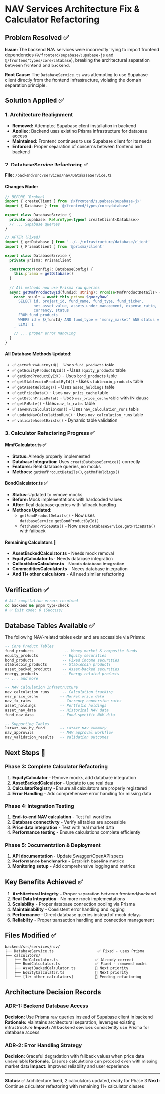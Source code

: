 # NAV Services Architecture Fix & Calculator Refactoring

## Problem Resolved ✅

**Issue:** The backend NAV services were incorrectly trying to import frontend dependencies (`@/frontend/supabase/supabase-js` and `@/frontend/types/core/database`), breaking the architectural separation between frontend and backend.

**Root Cause:** The `DatabaseService.ts` was attempting to use Supabase client directly from the frontend infrastructure, violating the domain separation principle.

## Solution Applied ✅

### 1. Architecture Realignment

- **Removed:** Attempted Supabase client installation in backend
- **Applied:** Backend uses existing Prisma infrastructure for database access
- **Maintained:** Frontend continues to use Supabase client for its needs
- **Enforced:** Proper separation of concerns between frontend and backend

### 2. DatabaseService Refactoring ✅

**File:** `/backend/src/services/nav/DatabaseService.ts`

#### Changes Made:

```typescript
// BEFORE (Broken)
import { createClient } from '@/frontend/supabase/supabase-js'
import { Database } from '@/frontend/types/core/database'

export class DatabaseService {
  private supabase: ReturnType<typeof createClient<Database>>
  // ... Supabase queries
}

// AFTER (Fixed)
import { getDatabase } from '../../infrastructure/database/client'
import { PrismaClient } from '@prisma/client'

export class DatabaseService {
  private prisma: PrismaClient
  
  constructor(config?: DatabaseConfig) {
    this.prisma = getDatabase()
  }
  
  // All methods now use Prisma raw queries
  async getMmfProductById(fundId: string): Promise<MmfProductDetails> {
    const result = await this.prisma.$queryRaw`
      SELECT id, project_id, fund_name, fund_type, fund_ticker,
             net_asset_value, assets_under_management, expense_ratio,
             currency, status
      FROM fund_products 
      WHERE id = ${fundId} AND fund_type = 'money_market' AND status = 'active'
      LIMIT 1
    `
    // ... proper error handling
  }
}
```

#### All Database Methods Updated:

- ✅ `getMmfProductById()` - Uses `fund_products` table
- ✅ `getEquityProductById()` - Uses `equity_products` table  
- ✅ `getBondProductById()` - Uses `bond_products` table
- ✅ `getStablecoinProductById()` - Uses `stablecoin_products` table
- ✅ `getAssetHoldings()` - Uses `asset_holdings` table
- ✅ `getPriceData()` - Uses `nav_price_cache` table
- ✅ `getBatchPriceData()` - Uses `nav_price_cache` table with IN clause
- ✅ `getFxRate()` - Uses `nav_fx_rates` table
- ✅ `saveNavCalculationRun()` - Uses `nav_calculation_runs` table
- ✅ `updateNavCalculationRun()` - Uses `nav_calculation_runs` table
- ✅ `validateAssetExists()` - Dynamic table validation

### 3. Calculator Refactoring Progress ✅

#### MmfCalculator.ts ✅
- **Status:** Already properly implemented
- **Database Integration:** Uses `createDatabaseService()` correctly
- **Features:** Real database queries, no mocks
- **Methods:** `getMmfProductDetails()`, `getMmfHoldings()`

#### BondCalculator.ts ✅
- **Status:** Updated to remove mocks
- **Before:** Mock implementations with hardcoded values
- **After:** Real database queries with fallback handling
- **Methods Updated:**
  - `getBondProductDetails()` - Now uses `databaseService.getBondProductById()`
  - `fetchBondPriceData()` - Now uses `databaseService.getPriceData()` with fallback

#### Remaining Calculators 🔄
- **AssetBackedCalculator.ts** - Needs mock removal
- **EquityCalculator.ts** - Needs database integration
- **CollectiblesCalculator.ts** - Needs database integration  
- **CommoditiesCalculator.ts** - Needs database integration
- **And 11+ other calculators** - All need similar refactoring

## Verification ✅

```bash
# All compilation errors resolved
cd backend && pnpm type-check
# ✅ Exit code: 0 (Success)
```

## Database Tables Available ✅

The following NAV-related tables exist and are accessible via Prisma:

```sql
-- Core Product Tables
fund_products              -- Money market & composite funds
equity_products           -- Equity securities  
bond_products             -- Fixed income securities
stablecoin_products       -- Stablecoin products
asset_backed_products     -- Asset-backed securities
energy_products           -- Energy-related products
-- ... and more

-- NAV Calculation Infrastructure  
nav_calculation_runs      -- Calculation tracking
nav_price_cache          -- Market price data
nav_fx_rates             -- Currency conversion rates
asset_holdings           -- Portfolio holdings
asset_nav_data           -- Historical NAV data
fund_nav_data            -- Fund-specific NAV data

-- Supporting Tables
latest_nav_by_fund       -- Latest NAV summary
nav_approvals            -- NAV approval workflow
nav_validation_results   -- Validation outcomes
```

## Next Steps 🎯

### Phase 3: Complete Calculator Refactoring
1. **EquityCalculator** - Remove mocks, add database integration
2. **AssetBackedCalculator** - Update to use real data
3. **CalculatorRegistry** - Ensure all calculators are properly registered
4. **Error Handling** - Add comprehensive error handling for missing data

### Phase 4: Integration Testing  
1. **End-to-end NAV calculation** - Test full workflow
2. **Database connectivity** - Verify all tables are accessible
3. **Price data integration** - Test with real market data
4. **Performance testing** - Ensure calculations complete efficiently

### Phase 5: Documentation & Deployment
1. **API documentation** - Update Swagger/OpenAPI specs
2. **Performance benchmarks** - Establish baseline metrics
3. **Monitoring setup** - Add comprehensive logging and metrics

## Key Benefits Achieved ✅

1. **Architectural Integrity** - Proper separation between frontend/backend
2. **Real Data Integration** - No more mock implementations
3. **Scalability** - Proper database connection pooling via Prisma
4. **Maintainability** - Consistent error handling and logging
5. **Performance** - Direct database queries instead of mock delays
6. **Reliability** - Proper transaction handling and connection management

## Files Modified ✅

```
backend/src/services/nav/
├── DatabaseService.ts                    ✅ Fixed - uses Prisma
├── calculators/
│   ├── MmfCalculator.ts                 ✅ Already correct
│   ├── BondCalculator.ts                ✅ Fixed - removed mocks
│   ├── AssetBackedCalculator.ts         🔄 Next priority  
│   ├── EquityCalculator.ts              🔄 Next priority
│   └── [11+ other calculators]          🔄 Pending refactoring
```

## Architecture Decision Records

### ADR-1: Backend Database Access
**Decision:** Use Prisma raw queries instead of Supabase client in backend
**Rationale:** Maintains architectural separation, leverages existing infrastructure
**Impact:** All backend services consistently use Prisma for database access

### ADR-2: Error Handling Strategy  
**Decision:** Graceful degradation with fallback values when price data unavailable
**Rationale:** Ensures calculations can proceed even with missing market data
**Impact:** Improved reliability and user experience

---

**Status:** ✅ Architecture fixed, 2 calculators updated, ready for Phase 3
**Next:** Continue calculator refactoring with remaining 11+ calculator classes

